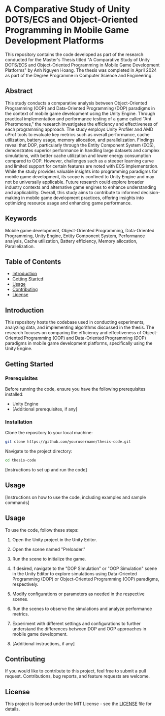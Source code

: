 # A Comparative Study of Unity DOTS/ECS and Object-Oriented Programming in Mobile Game Development Platforms

This repository contains the code developed as part of the research conducted for the Master's Thesis titled "A Comparative Study of Unity DOTS/ECS and Object-Oriented Programming in Mobile Game Development Platforms" by Anh Nguyen Hoang. The thesis was completed in April 2024 as part of the Degree Programme in Computer Science and Engineering.

## Abstract

This study conducts a comparative analysis between Object-Oriented Programming (OOP) and Data-Oriented Programming (DOP) paradigms in the context of mobile game development using the Unity Engine. Through practical implementation and performance testing of a game called "Ant Pheromones," the research investigates the efficiency and effectiveness of each programming approach. The study employs Unity Profiler and AMD uProf tools to evaluate key metrics such as overall performance, cache utilization, battery usage, memory allocation, and parallelization. Findings reveal that DOP, particularly through the Entity Component System (ECS), demonstrates superior performance in handling large datasets and complex simulations, with better cache utilization and lower energy consumption compared to OOP. However, challenges such as a steeper learning curve and limited support for certain features are noted with ECS implementation. While the study provides valuable insights into programming paradigms for mobile game development, its scope is confined to Unity Engine and may not be universally applicable. Future research could explore broader industry contexts and alternative game engines to enhance understanding and applicability. Overall, this study aims to contribute to informed decision-making in mobile game development practices, offering insights into optimizing resource usage and enhancing game performance.

## Keywords

Mobile game development, Object-Oriented Programming, Data-Oriented Programming, Unity Engine, Entity Component System, Performance analysis, Cache utilization, Battery efficiency, Memory allocation, Parallelization.

## Table of Contents

- [Introduction](#introduction)
- [Getting Started](#getting-started)
- [Usage](#usage)
- [Contributing](#contributing)
- [License](#license)

## Introduction

This repository hosts the codebase used in conducting experiments, analyzing data, and implementing algorithms discussed in the thesis. The research focuses on comparing the efficiency and effectiveness of Object-Oriented Programming (OOP) and Data-Oriented Programming (DOP) paradigms in mobile game development platforms, specifically using the Unity Engine.

## Getting Started

### Prerequisites

Before running the code, ensure you have the following prerequisites installed:

- Unity Engine
- [Additional prerequisites, if any]

### Installation

Clone the repository to your local machine:

```bash
git clone https://github.com/yourusername/thesis-code.git
```

Navigate to the project directory:

```bash
cd thesis-code
```

[Instructions to set up and run the code]

## Usage

[Instructions on how to use the code, including examples and sample commands]

## Usage

To use the code, follow these steps:

1. Open the Unity project in the Unity Editor.

2. Open the scene named "Preloader."

3. Run the scene to initialize the game.

4. If desired, navigate to the "DOP Simulation" or "OOP Simulation" scene in the Unity Editor to explore simulations using Data-Oriented Programming (DOP) or Object-Oriented Programming (OOP) paradigms, respectively.

5. Modify configurations or parameters as needed in the respective scenes.

6. Run the scenes to observe the simulations and analyze performance metrics.

7. Experiment with different settings and configurations to further understand the differences between DOP and OOP approaches in mobile game development.

8. [Additional instructions, if any]

## Contributing

If you would like to contribute to this project, feel free to submit a pull request. Contributions, bug reports, and feature requests are welcome.

## License

This project is licensed under the MIT License - see the [LICENSE](LICENSE) file for details.

```

